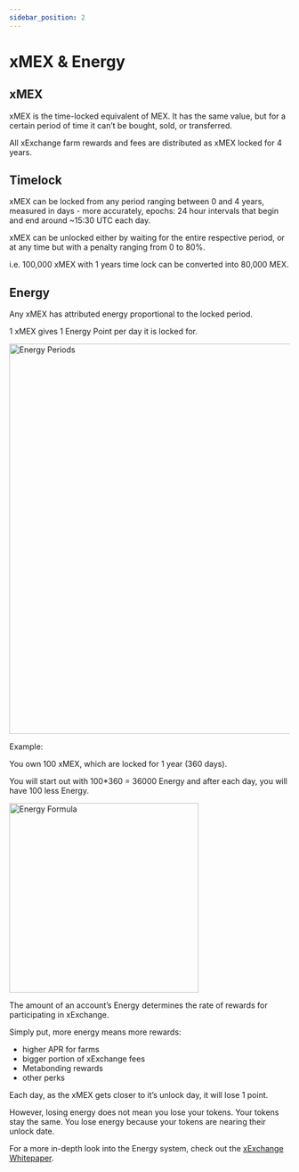 ```yaml
---
sidebar_position: 2
---
```


# xMEX & Energy

## xMEX

xMEX is the time-locked equivalent of MEX. It has the same value, but for a certain period of time it can’t be bought, sold, or transferred.

All xExchange farm rewards and fees are distributed as xMEX locked for 4 years.

## Timelock

xMEX can be locked from any period ranging between 0 and 4 years, measured in days - more accurately, epochs: 24 hour intervals that begin and end around ~15:30 UTC each day.

xMEX can be unlocked either by waiting for the entire respective period, or at any time but with a penalty ranging from 0 to 80%.

i.e. 100,000 xMEX with 1 years time lock can be converted into 80,000 MEX.

## Energy

Any xMEX has attributed energy proportional to the locked period.

1 xMEX gives 1 Energy Point per day it is locked for.

<div style={{ textAlign: 'center' }}>
    <img src="/docs/tokenomics/energy-periods.png" width="700" alt="Energy Periods" />
</div>

Example:

You own 100 xMEX, which are locked for 1 year (360 days).

You will start out with 100\*360 = 36000 Energy and after each day, you will have 100 less Energy.

<div style={{ textAlign: 'center' }}>
    <img src="/docs/tokenomics/energy-formula.png" width="340" alt="Energy Formula" />
</div>

The amount of an account’s Energy determines the rate of rewards for participating in xExchange.

Simply put, more energy means more rewards:

- higher APR for farms
- bigger portion of xExchange fees
- Metabonding rewards
- other perks

Each day, as the xMEX gets closer to it’s unlock day, it will lose 1 point.

However, losing energy does not mean you lose your tokens. Your tokens stay the same. You lose energy because your tokens are nearing their unlock date.

For a more in-depth look into the Energy system, check out the [xExchange Whitepaper](https://xexchange.com/x-exchange-economics.pdf).
